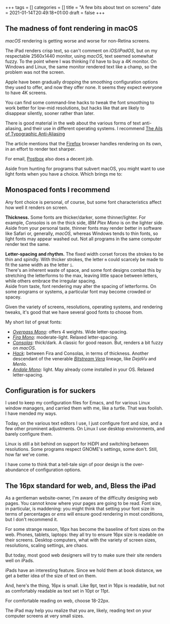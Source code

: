 +++
tags = []
categories = []
title = "A few bits about text on screens"
date = 2021-01-14T20:49:18+01:00
draft = false
+++

## The madness of font rendering in macOS

*macOS* rendering is getting worse and worse for non-Retina screens.

The iPad renders crisp text, so can't comment on *iOS/iPadOS*, but on my
respectable 2560x1440 monitor, using *macOS*, text seemed somewhat fuzzy. To the
point where I was thinking I'd have to buy a 4K monitor. On Windows and Linux,
the same monitor rendered text like a champ, so the problem was not
the screen.

Apple have been gradually dropping the smoothing configuration
options they used to offer, and now they
offer none. It seems they expect everyone to have 4K screens.

You can find some command-line hacks to tweak
the font smoothing to work better for low-mid resolutions,
but hacks like that are likely to disappear silently, sooner rather
than later.

There is good material in the web about the various forms of text anti-aliasing,
and their use in different operating systems.
I recommend [The Ails of Typographic Anti-Aliasing](https://www.smashingmagazine.com/2009/11/the-ails-of-typographic-anti-aliasing/)

The article mentions that the [Firefox](https://www.mozilla.org/en-US/firefox/)
browser handles rendering on its own, in an effort to render text sharper.

For email, [Postbox](https://www.postbox-inc.com/) also does a decent job.

Aside from hunting for programs that subvert macOS, you might want to use
light fonts when you have a choice. Which brings me to:

## Monospaced fonts I recommend

Any font choice is personal, of course, but some font characteristics affect
how well it renders on screen.

**Thickness.** Some fonts are thicker/darker, some thinner/lighter.
For example, *Consolas* is on the
thick side, *IBM Plex Mono* is on the lighter side. Aside from your personal
taste, thinner fonts may render better in software like Safari or, generally,
*macOS*, whereas Windows tends to thin fonts, so light fonts may appear
washed out. Not all programs in the same computer render text the same.

**Letter-spacing and rhythm.** The fixed width corset forces the strokes to be thin and
spindly. With thicker strokes, the letter `m` could scarcely be made to fit
the same width as the letter `i`. \
There's an inherent waste of space, and some font designs combat this by stretching
the letterforms to the max, leaving little space between letters, while others
embrace the irregular spacing. \
Aside from taste, font rendering may alter the spacing of letterforms. On some
programs or systems, a particular font may become crowded or spacey.

Given the variety of screens, resolutions, operating systems, and rendering
tweaks, it's good that we have several good fonts to choose from.

My short list of great fonts:

* [*Overpass Mono*](https://overpassfont.org/):
  offers 4 weights. Wide letter-spacing.
* [*Fira Mono*](https://bboxtype.com/typefaces/FiraMono/):
  moderate-light. Relaxed letter-spacing.
* [*Consolas*](https://docs.microsoft.com/en-us/typography/font-list/consolas):
  thick/dark. A classic for good reason. But, renders a bit
  fuzzy on *macOS*.
* [*Hack*](https://sourcefoundry.org/hack/):
  between Fira and Consolas, in terms of thickness. Another descendant of the venerable
  [*Bitstream Vera*](https://www.gnome.org/fonts/) lineage, like *DejaVu*
  and *Menlo*.
* [*Andale Mono*](https://docs.microsoft.com/en-us/typography/font-list/andale-mono):
  light. May already come installed in your OS. Relaxed letter-spacing.

## Configuration is for suckers

I used to keep my configuration files for Emacs, and for various Linux window
managers, and carried them with me, like a turtle.
That was foolish. I have mended my ways.

Today, on the various text editors I use, I just configure font and size, and a few
other prominent adjustments.
On Linux I use desktop environments, and barely configure them.

Linux is still a bit behind on support for HiDPI and switching between resolutions.
Some programs respect GNOME's settings, some don't.
Still, how far we've come.

I have come to think that a tell-tale sign of poor design is the over-abundance
of configuration options.

## The 16px standard for web, and, Bless the iPad

As a gentleman website-owner, I'm aware of the difficulty designing web pages. You
cannot know where your pages are going to be read. Font size, in particular, is maddening:
you might think that setting your font size in terms of percentages or *ems* will
ensure good rendering in most conditions, but I don't recommend it.

For some strange reason, 16px has become the baseline of font sizes on the web. Phones,
tablets, laptops: they all try to ensure 16px size is readable on their screens.
Desktop computers, what with the variety of screen sizes, resolutions,
scaling settings, are chaos.

But today, most good web designers will try to make sure their site renders well
on iPads.

iPads have an interesting feature. Since we hold them at book distance, we get
a better idea of the size of text on them.

And, here's the thing, 16px is small. Like 9pt, text in 16px is readable, but
not as comfortably readable as text set in 10pt or 11pt.

For comfortable reading on web, choose 18-22px.

The iPad may help you realize that you are, likely, reading text on your
computer screens at very small sizes.
